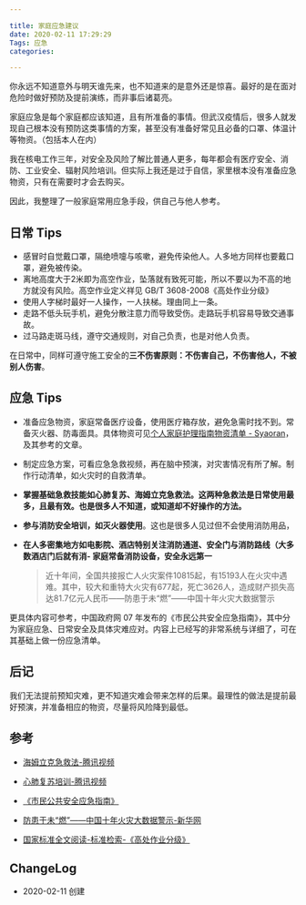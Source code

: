 ```yaml
---

title: 家庭应急建议
date: 2020-02-11 17:29:29
Tags: 应急
categories:

---
```


你永远不知道意外与明天谁先来，也不知道来的是意外还是惊喜。最好的是在面对危险时做好预防及提前演练，而非事后诸葛亮。

<!--more-->

家庭应急是每个家庭都应该知道，且有所准备的事情。但武汉疫情后，很多人就发现自己根本没有预防这类事情的方案，甚至没有准备好常见且必备的口罩、体温计等物资。（包括本人在内）

我在核电工作三年，对安全及风险了解比普通人更多，每年都会有医疗安全、消防、工业安全、辐射风险培训。但实际上我还是过于自信，家里根本没有准备应急物资，只有在需要时才会去购买。

因此，我整理了一般家庭常用应急手段，供自己与他人参考。

## 日常 Tips

- 感冒时自觉戴口罩，隔绝喷嚏与咳嗽，避免传染他人。人多地方同样也要戴口罩，避免被传染。
- 离地高度大于2米即为高空作业，坠落就有致死可能，所以不要以为不高的地方就没有风险。高空作业定义祥见 GB/T 3608-2008《高处作业分级》
- 使用人字梯时最好一人操作，一人扶梯。理由同上一条。
- 走路不低头玩手机，避免分散注意力而导致受伤。走路玩手机容易导致交通事故。
- 过马路走斑马线，遵守交通规则，对自己负责，也是对他人负责。

在日常中，同样可遵守施工安全的**三不伤害原则：不伤害自己，不伤害他人，不被别人伤害**。

## 应急 Tips

- 准备应急物资，家庭常备医疗设备，使用医疗箱存放，避免急需时找不到。常备灭火器、防毒面具。具体物资可见[个人家庭护理指南物资清单 - Syaoran](https://blog.syaoran.me/blog/2020/01/28/Emergency)，及其参考的文章。

- 制定应急方案，可看应急急救视频，再在脑中预演，对灾害情况有所了解。制作行动清单，如火灾时的自救清单。

- **掌握基础急救技能如心肺复苏、海姆立克急救法。这两种急救法是日常使用最多，且最有效。也是很多人不知道，或知道却不好操作的方法。**

- **参与消防安全培训，如灭火器使用**。这也是很多人见过但不会使用消防用品，

- **在人多密集地方如电影院、酒店特别关注消防通道、安全门与消防路线（大多数酒店门后就有消- 家庭常备消防设备，安全永远第一**

    > 近十年间，全国共接报亡人火灾案件10815起，有15193人在火灾中遇难。其中，较大和重特大火灾有677起，死亡3626人，造成财产损失高达81.7亿元人民币——防患于未“燃”——中国十年火灾大数据警示

更具体内容可参考，中国政府网 07 年发布的《市民公共安全应急指南》，其中分为家庭应急、日常安全及具体灾难应对。内容上已经写的非常系统与详细了，可在其基础上做一份应急清单。

## 后记

我们无法提前预知灾难，更不知道灾难会带来怎样的后果。最理性的做法是提前最好预演，并准备相应的物资，尽量将风险降到最低。

## 参考

- [海姆立克急救法-腾讯视频](https://v.qq.com/x/search/?q=%E6%B5%B7%E5%A7%86%E7%AB%8B%E5%85%8B%E6%80%A5%E6%95%91%E6%B3%95&stag=2&smartbox_ab=1073741824)

- [心肺复苏培训-腾讯视频](https://v.qq.com/x/search/?q=%E5%BF%83%E8%82%BA%E5%A4%8D%E8%8B%8F%E5%9F%B9%E8%AE%AD&stag=txt.playpage.vppdesc)

- [《市民公共安全应急指南》](http://www.gov.cn/ztzl/yjzn/index.htm)
 - [防患于未“燃”——中国十年火灾大数据警示-新华网](http://www.xinhuanet.com/video/sjxw/2019-04/12/c_1210106721.htm)
 - [国家标准全文阅读-标准检索-《高处作业分级》](http://openstd.samr.gov.cn/bzgk/gb/std_list?p.p1=0&p.p90=circulation_date&p.p91=desc&p.p2=GB/T%203608-2008)
## ChangeLog
- 2020-02-11 创建